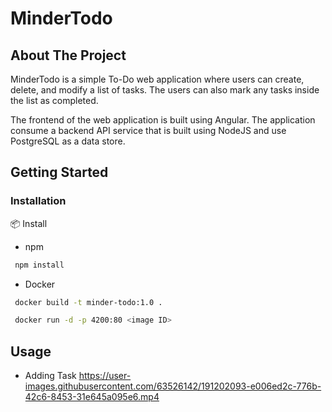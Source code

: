 # MinderTodo

## About The Project

MinderTodo is a simple To-Do web application where users can create, delete, and modify a list of tasks. The users can also
mark any tasks inside the list as completed.


The frontend of the web application is built using Angular. The application consume a backend API service that is built using NodeJS and use PostgreSQL as a data store.


## Getting Started

### Installation

📦 Install
* npm
 ```sh
  npm install
  ```
* Docker
 ```sh
  docker build -t minder-todo:1.0 .
  ```
 ```sh
  docker run -d -p 4200:80 <image ID>
  ```

## Usage
* Adding Task
https://user-images.githubusercontent.com/63526142/191202093-e006ed2c-776b-42c6-8453-31e645a095e6.mp4


